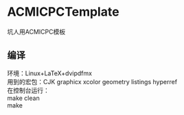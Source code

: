 # ACMICPCTemplate #
坑人用ACMICPC模板

## 编译 ##
环境：Linux+LaTeX+dvipdfmx  
用到的宏包：CJK graphicx xcolor geometry listings hyperref  
在控制台运行：  
make clean  
make

